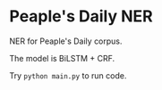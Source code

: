 # Peaple's Daily NER
NER for Peaple's Daily corpus. 

The model is BiLSTM + CRF. 

Try `python main.py` to run code.
